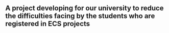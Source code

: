 ## A project developing for our university to reduce the difficulties facing by the students who are registered in ECS projects
